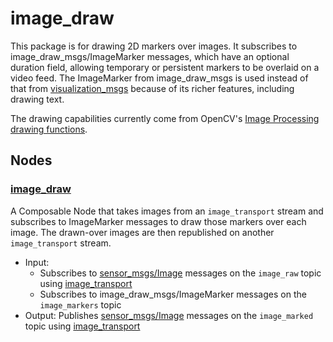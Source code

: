 # image_draw

This package is for drawing 2D markers over images. It subscribes to image_draw_msgs/ImageMarker messages, which have an optional duration field, allowing temporary or persistent markers to be overlaid on a video feed. The ImageMarker from image_draw_msgs is used instead of that from [visualization_msgs](https://github.com/ros2/common_interfaces/blob/master/visualization_msgs/msg/ImageMarker.msg) because of its richer features, including drawing text.

The drawing capabilities currently come from OpenCV's [Image Processing drawing functions](https://docs.opencv.org/master/d6/d6e/group__imgproc__draw.html).

## Nodes

### [image_draw](include/image_draw.hpp)
A Composable Node that takes images from an `image_transport` stream and subscribes to ImageMarker messages to draw those markers over each image. The drawn-over images are then republished on another `image_transport` stream.

* Input:
    * Subscribes to [sensor_msgs/Image](https://github.com/ros2/common_interfaces/blob/master/sensor_msgs/msg/Image.msg) messages on the `image_raw` topic using [image_transport](https://github.com/ros-perception/image_common/tree/ros2/image_transport)
    * Subscribes to image_draw_msgs/ImageMarker messages on the `image_markers` topic
* Output: Publishes [sensor_msgs/Image](https://github.com/ros2/common_interfaces/blob/master/sensor_msgs/msg/Image.msg) messages on the `image_marked` topic using [image_transport](https://github.com/ros-perception/image_common/tree/ros2/image_transport)
